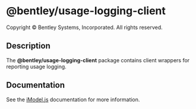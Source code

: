 # @bentley/usage-logging-client

Copyright © Bentley Systems, Incorporated. All rights reserved.

## Description

The __@bentley/usage-logging-client__ package contains client wrappers for reporting usage logging.

## Documentation

See the [iModel.js](https://www.imodeljs.org) documentation for more information.

